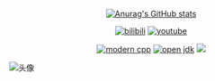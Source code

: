 <div id="title" align=center>

[![Anurag's GitHub stats](https://github-readme-stats.vercel.app/api?username=HelloWarden666&show_icons=true&theme=tokyonight)](https://b23.tv/iEJTnPp)

[![bilibili](https://img.shields.io/badge/bilibili-Hello_Warden-blue)](https://space.bilibili.com/399899688?spm_id_from=333.1007.0.0)
[![youtube](https://img.shields.io/badge/video-YouTube-red)](https://www.youtube.com/@WardenHello)

[![modern cpp](https://img.shields.io/badge/code-Modern%20C++-yellow)](https://learn.microsoft.com/zh-cn/cpp/cpp/welcome-back-to-cpp-modern-cpp) 
[![open jdk](https://img.shields.io/badge/open-jdk-green)](https://learn.microsoft.com/zh-cn/java/openjdk/download)
![](https://img.shields.io/badge/爱好-二次元-white)

</div>

![头像](image/like.jpg)

